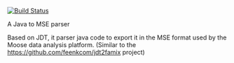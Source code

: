 [![Build Status](https://travis-ci.org/moosetechnology/VerveineJ.svg?branch=monoVisitor)](https://travis-ci.org/moosetechnology/VerveineJ)

A Java to MSE parser

Based on JDT, it parser java code to export it in the MSE format used by the Moose data analysis platform.
(Similar to the https://github.com/feenkcom/jdt2famix project)
